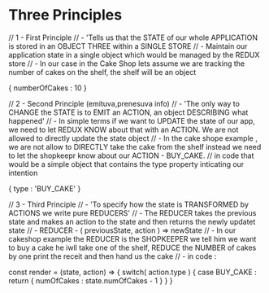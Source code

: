 # Three Principles

// 1 - First Principle
//   - 'Tells us that the STATE of our whole APPLICATION is stored in an OBJECT THREE within a SINGLE STORE
//   - Maintain our application state in a single object which would be managed by the REDUX store
//   - In our case in the Cake Shop lets assume we are tracking the number of cakes on the shelf, the shelf will be an object

{
    numberOfCakes : 10
}


// 2 - Second Principle                    (emituva,prenesuva info)
// - 'The only way to CHANGE the STATE is to EMIT an ACTION, an object DESCRIBING what happened'
// - In simple terms if we want to UPDATE the state of our app, we need to let REDUX KNOW about that with an ACTION. We are not allowed to directly update the state object
// - In the cake shope example , we are not allow to DIRECTLY take the cake from the shelf instead we need to let the shopkeepr know about our ACTION -  BUY_CAKE.
// in code that would be a simple object that contains the type property inticating our intention

{
    type : 'BUY_CAKE'
}

// 3 - Third Principle
// - 'To specify how the state is TRANSFORMED by ACTIONS we write pure REDUCERS'
// - The REDUCER takes the previous state and makes an action to the state and then returns the newly updatet state
// - REDUCER - ( previousState, action ) => newState
// - In our cakeshop example the REDUCER is the SHOPKEEPER we tell him we want to buy a cake he iwll take one of the shelf, REDUCE the NUMBER of cakes by one print the receit and then hand us the cake
// - in code :

const render = (state, action) => {
    switch( action.type ) {
        case BUY_CAKE : return {
            numOfCakes : state.numOfCakes - 1
        }
    }
}